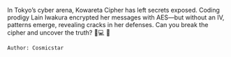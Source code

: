 In Tokyo’s cyber arena, Kowareta Cipher has left secrets exposed. Coding prodigy Lain Iwakura encrypted her messages with AES—but without an IV, patterns emerge, revealing cracks in her defenses. Can you break the cipher and uncover the truth? 🔐💻 🔗

    Author: Cosmicstar

